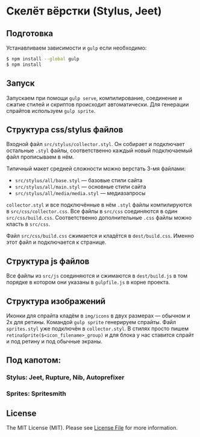 # Скелёт вёрстки (Stylus, Jeet)

## Подготовка
Устанавливаем зависимости и `gulp` если необходимо:

```sh
$ npm install --global gulp
$ npm install
```

## Запуск
Запускаем при помощи `gulp serve`, компилирование, соединение и сжатие стилей и скриптов происходит автоматически. Для генерации спрайтов используем `gulp sprite`.

## Структура css/stylus файлов
Входной файл `src/stylus/collector.styl`. Он собирает и подключает остальные `.styl` файлы, соответственно каждый новый подключаемый файл прописываем в нём.

Типичный макет средней сложности можно верстать 3-мя файлами:
* `src/stylus/all/base.styl` — базовые стили сайта
* `src/stylus/all/main.styl` — основные стили сайта
* `src/stylus/all/media/media.styl` — медиазапросы

`collector.styl` и все подключённые в нём `.styl` файлы компилируются в `src/css/collector.css`. Все файлы в `src/css` соединяются в один `src/css/build.css`. Соответственно дополнительные `.css` файлы можно класть в `src/css`.

Файл `src/css/build.css` сжимается и кладётся в `dest/build.css`. Именно этот файл и подключается к странице.

## Структура js файлов
Все файлы из `src/js` соединяются и сжимаются в `dest/build.js` в том порядке в котором они указаны в `gulpfile.js` в корне проекта.

## Структура изображений
Иконки для спрайта кладём в `img/icons` в двух размерах — обычном и 2x для ретины. Командой `gulp sprite` генерируем спрайты.
Файл `sprites.styl` уже подключён в `collector.styl`. В стилях просто пишем `retinaSprite($<icon_filename>_group)` и для блока у нас ставится спрайт и под ретину и под обычные экраны.

## Под капотом:
### Stylus: Jeet, Rupture, Nib, Autoprefixer
### Sprites: Spritesmith

## License

The MIT License (MIT). Please see [License File](LICENSE.md) for more information.